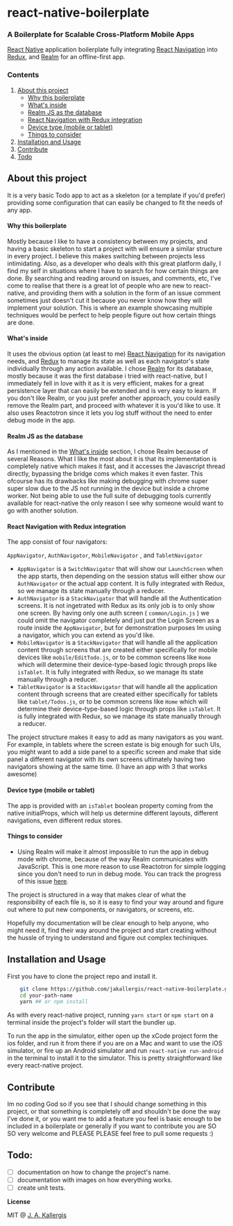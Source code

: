# react-native-boilerplate

### A Boilerplate for Scalable Cross-Platform Mobile Apps 

[React Native](https://facebook.github.io/react-native/) application boilerplate fully integrating [React Navigation](https://reactnavigation.org/) into [Redux](https://github.com/reactjs/redux), and [Realm](https://realm.io/docs/javascript/latest) for an offline-first app.

### Contents

1. [About this project](#about-this-project)
   - [Why this boilerplate](#why-this-boilerplate)
   - [What's inside](#whats-inside)
   - [Realm JS as the database](#realm-js-as-the-database)
   - [React Navigation with Redux integration](#react-navigation-with-redux-integration)
   - [Device type (mobile or tablet)](#device-type-mobile-or-tablet)
   - [Things to consider](#things-to-consider)
2. [Installation and Usage](#installation-and-usage)
3. [Contribute](#contribute)
4. [Todo](#todo)

## About this project

It is a very basic Todo app to act as a skeleton (or a template if you'd prefer) providing some configuration that can easily be changed to fit the needs of any app. 

#### Why this boilerplate

Mostly because I like to have a consistency between my projects, and having a basic skeleton to start a project with will ensure a similar structure in every project. I believe this makes switching between projects less intimidating. Also, as a developer who deals with this great platform daily, I find my self in situations where I have to search for how certain things are done. By searching and reading around on issues, and comments, etc, I've come to realise that there is a great lot of people who are new to react-native, and providing them with a solution in the form of an issue comment sometimes just doesn't cut it because you never know how they will implement your solution. This is where an example showcasing multiple techniques would be perfect to help people figure out how certain things are done.

#### What's inside

It uses the obvious option (at least to me) [React Navigation](https://reactnavigation.org/) for its navigation needs, and [Redux](https://github.com/reactjs/redux) to manage its state as well as each navigator's state individually through any action available. I chose [Realm](https://realm.io/docs/javascript/latest) for its database, mostly because it was the first database i tried with react-native, but I immediately fell in love with it as it is very efficient, makes for a great persistence layer that can easily be extended and is very easy to learn. If you don't like Realm, or you just prefer another approach, you could easily remove the Realm part, and proceed with whatever it is you'd like to use. It also uses Reactotron since it lets you log stuff without the need to enter debug mode in the app.

#### Realm JS as the database

As I mentioned in the [What's inside](#whats-inside) section, I chose Realm because of several Reasons. What I like the most about it is that its implementation is completely native which makes it fast, and it accesses the Javascript thread directly, bypassing the bridge coms which makes it even faster. This ofcourse has its drawbacks like making debugging with chrome super super slow due to the JS not running in the device but inside a chrome worker. Not being able to use the full suite of debugging tools currently available for react-native the only reason I see why someone would want to go with another solution. 

#### React Navigation with Redux integration

The app consist of four navigators: 

`AppNavigator`, `AuthNavigator`, `MobileNavigator` , and `TabletNavigator`

- `AppNavigator` is a `SwitchNavigator` that will show our `LaunchScreen` when the app starts, then depending on the session status will either show our `AuthNavigator` or the actual app content.
  It is fully integrated with Redux, so we manage its state manually through a reducer.
- `AuthNavigator` is a `StackNavigator` that will handle all the Authentication screens. It is not ingetrated with Redux as its only job is to only show one screen. By having only one auth screen ( `common/Login.js` ) we could omit the navigator completely and just put the Login Screen as a route inside the `AppNavigator`, but for demonstration purposes Im using a navigator, which you can extend as you'd like.
- `MobileNavigator` is a `StackNavigator` that will handle all the application content through screens
  that are created either specifically for mobile devices like `mobile/EditTodo.js`, or to be common screens like `Home` which will determine their device-type-based logic through props like `isTablet`.
  It is fully integrated with Redux, so we manage its state manually through a reducer.
- `TabletNavigator` is a `StackNavigator` that will handle all the application content through screens
  that are created either specifically for tablets like `tablet/Todos.js`, or to be common screens like `Home` which will determine their device-type-based logic through props like `isTablet`.
  It is fully integrated with Redux, so we manage its state manually through a reducer.

The project structure makes it easy to add as many navigators as you want. For example, in tablets where the screen estate is big enough for such UIs, you might want to add a side panel to a specific screen and make that side panel a different navigator with its own screens ultimately having two navigators showing at the same time. (I have an app with 3 that works awesome)

#### Device type (mobile or tablet)

The app is provided with an `isTablet` boolean property coming from the native initialProps, which will help us determine different layouts, different navigations, even different redux stores.

#### Things to consider

- Using Realm will make it almost impossible to run the app in debug mode with chrome, because of the way Realm communicates with JavaScript. This is one more reason to use Reactotron for simple logging since you don't need to run in debug mode. You can track the progress of this issue [here](https://github.com/realm/realm-js/issues/491#issuecomment-350718316).

The project is structured in a way that makes clear of what the responsibility of each file is, so it is easy to find your way around and figure out where to put new components, or navigators, or screens, etc.

Hopefully my documentation will be clear enough to help anyone, who might need it, find their way around the project and start creating without the hussle of trying to understand and figure out complex techiniques.

## Installation and Usage

First you have to clone the project repo and install it.

```bash
    git clone https://github.com/jakallergis/react-native-boilerplate.git your-path-name
    cd your-path-name
    yarn ## or npm install
```
As with every react-native project, running `yarn start` or `npm start` on a terminal inside the project's folder will start the bundler up.

To run the app in the simulator, either open up the xCode project form the ios folder, and run it from there if you are on a Mac and want to use the iOS simulator, or fire up an Android simulator and run `react-native run-android` in the terminal to install it to the simulator. This is pretty straightforward like every react-native project.

## Contribute

Im no coding God so if you see that I should change something in this project, or that something is completely off and shouldn't be done the way I've done it, or you want me to add a feature you feel is basic enough to be included in a boilerplate or generally if you want to contribute you are SO SO very welcome and PLEASE PLEASE feel free to pull some requests :)

## Todo:

- [ ] documentation on how to change the project's name.
- [ ] documentation with images on how everything works.
- [ ] create unit tests.

**License**

MIT @ [J. A. Kallergis](https://github.com/jakallergis)
